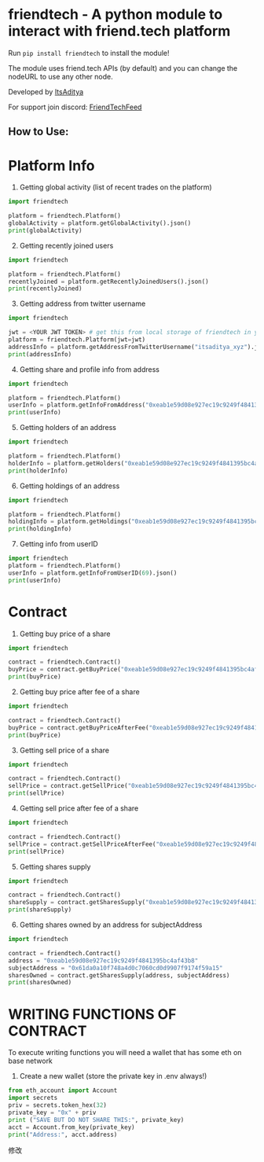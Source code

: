 # friendtech - A python module to interact with friend.tech platform

Run `pip install friendtech` to install the module!

The module uses friend.tech APIs (by default) and you can change the nodeURL to use any other node.

Developed by [ItsAditya](https://twitter.com/itsaditya_xyz)

For support join discord: [FriendTechFeed](https://discord.gg/sVNcFK73YW)

## How to Use:

# Platform Info

1. Getting global activity (list of recent trades on the platform)

```python
import friendtech

platform = friendtech.Platform()
globalActivity = platform.getGlobalActivity().json()
print(globalActivity)
```

2. Getting recently joined users

```python
import friendtech

platform = friendtech.Platform()
recentlyJoined = platform.getRecentlyJoinedUsers().json()
print(recentlyJoined)
```

3. Getting address from twitter username

```python
import friendtech

jwt = <YOUR JWT TOKEN> # get this from local storage of friendtech in your browser
platform = friendtech.Platform(jwt=jwt)
addressInfo = platform.getAddressFromTwitterUsername("itsaditya_xyz").json()
print(addressInfo)
```

4. Getting share and profile info from address

```python
import friendtech

platform = friendtech.Platform()
userInfo = platform.getInfoFromAddress("0xeab1e59d08e927ec19c9249f4841395bc4af43b8").json()
print(userInfo)
```

5. Getting holders of an address

```python
import friendtech

platform = friendtech.Platform()
holderInfo = platform.getHolders("0xeab1e59d08e927ec19c9249f4841395bc4af43b8").json()
print(holderInfo)
```

6. Getting holdings of an address

```python
import friendtech

platform = friendtech.Platform()
holdingInfo = platform.getHoldings("0xeab1e59d08e927ec19c9249f4841395bc4af43b8").json()
print(holdingInfo)
```

7. Getting info from userID
```python
import friendtech
platform = friendtech.Platform()
userInfo = platform.getInfoFromUserID(69).json()
print(userInfo)
```


# Contract

1. Getting buy price of a share

```python
import friendtech

contract = friendtech.Contract()
buyPrice = contract.getBuyPrice("0xeab1e59d08e927ec19c9249f4841395bc4af43b8", 1)
print(buyPrice)
```

2. Getting buy price after fee of a share

```python
import friendtech

contract = friendtech.Contract()
buyPrice = contract.getBuyPriceAfterFee("0xeab1e59d08e927ec19c9249f4841395bc4af43b8", 1)
print(buyPrice)
```

3. Getting sell price of a share

```python
import friendtech

contract = friendtech.Contract()
sellPrice = contract.getSellPrice("0xeab1e59d08e927ec19c9249f4841395bc4af43b8", 1)
print(sellPrice)
```

4. Getting sell price after fee of a share

```python
import friendtech

contract = friendtech.Contract()
sellPrice = contract.getSellPriceAfterFee("0xeab1e59d08e927ec19c9249f4841395bc4af43b8", 1)
print(sellPrice)
```

5. Getting shares supply

```python
import friendtech

contract = friendtech.Contract()
shareSupply = contract.getSharesSupply("0xeab1e59d08e927ec19c9249f4841395bc4af43b8")
print(shareSupply)
```

6. Getting shares owned by an address for subjectAddress

```python
import friendtech

contract = friendtech.Contract()
address = "0xeab1e59d08e927ec19c9249f4841395bc4af43b8"
subjectAddress = "0x61da0a10f748a4d0c7060cd0d9907f9174f59a15"
sharesOwned = contract.getSharesSupply(address, subjectAddress)
print(sharesOwned)
```


# WRITING FUNCTIONS OF CONTRACT

To execute writing functions you will need a wallet that has some eth on base network

1. Create a new wallet (store the private key in .env always!)

```python
from eth_account import Account
import secrets
priv = secrets.token_hex(32)
private_key = "0x" + priv
print ("SAVE BUT DO NOT SHARE THIS:", private_key)
acct = Account.from_key(private_key)
print("Address:", acct.address)
```
修改

